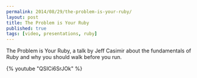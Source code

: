 ```yaml
---
permalink: 2014/08/29/the-problem-is-your-ruby/
layout: post
title: The Problem is Your Ruby
published: true
tags: [video, presentations, ruby]
---
```


The Problem is Your Ruby, a talk by Jeff Casimir about the fundamentals of
Ruby and why you should walk before you run.

{% youtube "QSICi6SrJOk" %}
